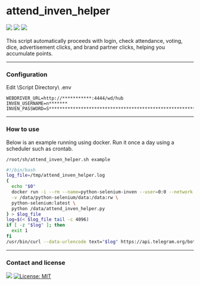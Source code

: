 # attend_inven_helper
<div align=left> 
  <img src="https://img.shields.io/badge/python-43B02A?style=flat-square&logo=python&logoColor=white">
  <img src="https://img.shields.io/badge/selenium-3776AB?style=flat-square&logo=selenium&logoColor=white">
  <img src="https://img.shields.io/badge/RHEL-EE0000?style=flat-square&logo=red hat&logoColor=white">
  <br>
  <br>
</div>
This script automatically proceeds with login, check attendance, voting, dice, advertisement clicks, and brand partner clicks, helping you accumulate points.<br>

* * *

### Configuration

Edit \Script Directory\ .env

```env
WEBDRIVER_URL=http://***********:4444/wd/hub
INVEN_USERNAME=n*******
INVEN_PASSWORD=S***************************************************************
```

* * *

### How to use

Below is an example running using docker. Run it once a day using a scheduler such as crontab.

`/root/sh/attend_inven_helper.sh example`
```sh
#!/bin/bash
log_file=/tmp/attend_inven_helper.log
{
  echo "$0"
  docker run -i --rm --name=python-selenium-inven --user=0:0 --network g******* --env-file /data/python-selenium/.env \
  -v /data/python-selenium/data:/data:rw \
  python-selenium:latest \
  python /data/attend_inven_helper.py
} > $log_file
log=$(< $log_file tail -c 4096)
if [ -z "$log" ]; then
  exit 1
fi
/usr/bin/curl --data-urlencode text="$log" https://api.telegram.org/bot**********************************************/sendMessage?chat_id=**********
```

* * *

### Contact and license

<a href="mailto:xqbty8po-dntco43u@yahoo.com" target="_blank"><img src="https://img.shields.io/badge/yahoo!-6001D2?style=flat-square&logo=yahoo!&logoColor=white"/></a>
[![License: MIT](https://img.shields.io/badge/License-MIT-yellow.svg)](https://opensource.org/licenses/MIT)
